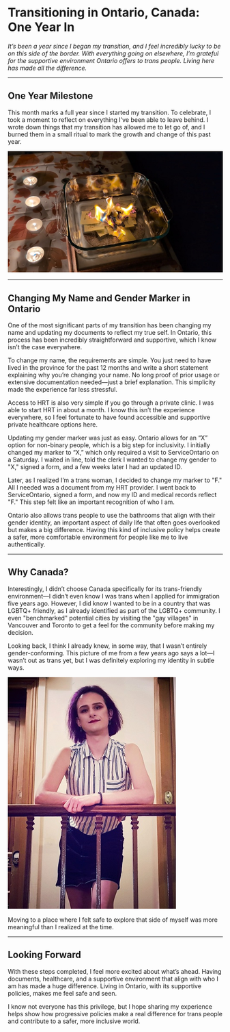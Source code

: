 # Transitioning in Ontario, Canada: One Year In

_It’s been a year since I began my transition, and I feel incredibly lucky to be on this side of the border. With everything going on elsewhere, I’m grateful for the supportive environment Ontario offers to trans people. Living here has made all the difference._

---

## One Year Milestone

This month marks a full year since I started my transition. To celebrate, I took a moment to reflect on everything I’ve been able to leave behind. I wrote down things that my transition has allowed me to let go of, and I burned them in a small ritual to mark the growth and change of this past year.

![Pieces of paper burning in a glass dish, with small tealight candles surrounding it. Each paper contains something that River’s transition has helped her leave behind, symbolizing a personal release.](transitioning_in_ontario/burn.jpg)

---

## Changing My Name and Gender Marker in Ontario

One of the most significant parts of my transition has been changing my name and updating my documents to reflect my true self. In Ontario, this process has been incredibly straightforward and supportive, which I know isn’t the case everywhere.

To change my name, the requirements are simple. You just need to have lived in the province for the past 12 months and write a short statement explaining why you’re changing your name. No long proof of prior usage or extensive documentation needed—just a brief explanation. This simplicity made the experience far less stressful.

Access to HRT is also very simple if you go through a private clinic. I was able to start HRT in about a month. I know this isn’t the experience everywhere, so I feel fortunate to have found accessible and supportive private healthcare options here.

Updating my gender marker was just as easy. Ontario allows for an “X” option for non-binary people, which is a big step for inclusivity. I initially changed my marker to “X,” which only required a visit to ServiceOntario on a Saturday. I waited in line, told the clerk I wanted to change my gender to "X," signed a form, and a few weeks later I had an updated ID.

Later, as I realized I’m a trans woman, I decided to change my marker to "F." All I needed was a document from my HRT provider. I went back to ServiceOntario, signed a form, and now my ID and medical records reflect "F." This step felt like an important recognition of who I am.

Ontario also allows trans people to use the bathrooms that align with their gender identity, an important aspect of daily life that often goes overlooked but makes a big difference. Having this kind of inclusive policy helps create a safer, more comfortable environment for people like me to live authentically.

---

## Why Canada?

Interestingly, I didn’t choose Canada specifically for its trans-friendly environment—I didn’t even know I was trans when I applied for immigration five years ago. However, I did know I wanted to be in a country that was LGBTQ+ friendly, as I already identified as part of the LGBTQ+ community. I even "benchmarked" potential cities by visiting the "gay villages" in Vancouver and Toronto to get a feel for the community before making my decision. 

Looking back, I think I already knew, in some way, that I wasn’t entirely gender-conforming. This picture of me from a few years ago says a lot—I wasn’t out as trans yet, but I was definitely exploring my identity in subtle ways. 

![River standing at a railing, wearing a sleeveless striped top and a short skirt, with shoulder-length purple hair and makeup. The style and presentation reflect a gender-nonconforming appearance, capturing an early phase of exploring her identity.](transitioning_in_ontario/trans_before.jpg)

Moving to a place where I felt safe to explore that side of myself was more meaningful than I realized at the time.

---

## Looking Forward

With these steps completed, I feel more excited about what’s ahead. Having documents, healthcare, and a supportive environment that align with who I am has made a huge difference. Living in Ontario, with its supportive policies, makes me feel safe and seen.

I know not everyone has this privilege, but I hope sharing my experience helps show how progressive policies make a real difference for trans people and contribute to a safer, more inclusive world.

